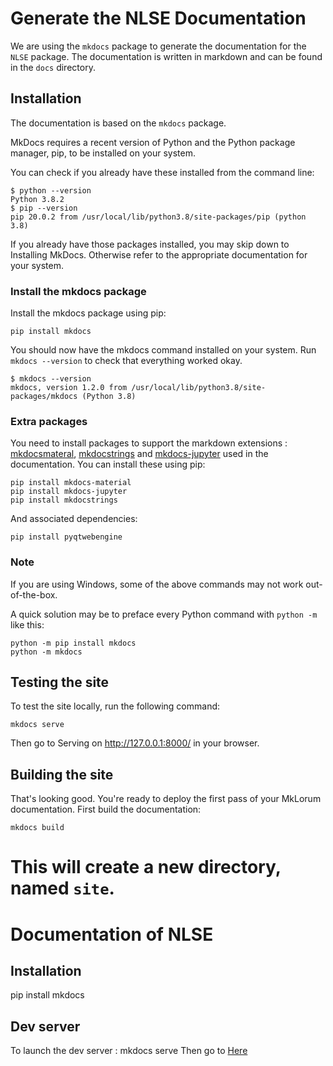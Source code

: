 # Generate the NLSE Documentation

We are using the `mkdocs` package to generate the documentation for the `NLSE` package. The documentation is written in markdown and can be found in the `docs` directory.

## Installation

The documentation is based on the `mkdocs` package.

MkDocs requires a recent version of Python and the Python package manager, pip, to be installed on your system.

You can check if you already have these installed from the command line:

```
$ python --version
Python 3.8.2
$ pip --version
pip 20.0.2 from /usr/local/lib/python3.8/site-packages/pip (python 3.8)
```

If you already have those packages installed, you may skip down to Installing MkDocs. Otherwise refer to the appropriate documentation for your system.

### Install the mkdocs package

Install the mkdocs package using pip:

```
pip install mkdocs
```

You should now have the mkdocs command installed on your system. Run `mkdocs
--version` to check that everything worked okay.

```
$ mkdocs --version
mkdocs, version 1.2.0 from /usr/local/lib/python3.8/site-packages/mkdocs (Python 3.8)
```

### Extra packages


You need to install packages to support the markdown extensions : [mkdocsmateral](https://github.com/squidfunk/mkdocs-material), [mkdocstrings](https://pypi.org/project/mkdocstrings/) and [mkdocs-jupyter](https://github.com/danielfrg/mkdocs-jupyter) used in the documentation. You can install these using pip:

```
pip install mkdocs-material
pip install mkdocs-jupyter
pip install mkdocstrings
```

And associated dependencies:

```
pip install pyqtwebengine
```

### Note

If you are using Windows, some of the above commands may not work out-of-the-box.

A quick solution may be to preface every Python command with `python -m` like this:

```
python -m pip install mkdocs
python -m mkdocs
```

## Testing the site

To test the site locally, run the following command:

```
mkdocs serve
```

Then go to Serving on http://127.0.0.1:8000/ in your browser.

## Building the site

That's looking good. You're ready to deploy the first pass of your MkLorum documentation. First build the documentation:

```
mkdocs build
```

# This will create a new directory, named `site`.

# Documentation of NLSE

## Installation

pip install mkdocs

## Dev server

To launch the dev server : mkdocs serve
Then go to [Here](http://127.0.0.1:8000/)

